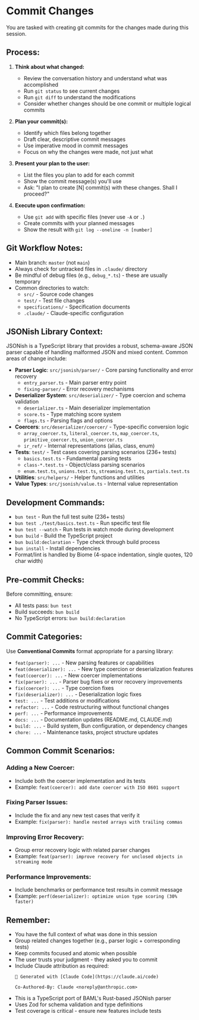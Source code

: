 # Commit Changes

You are tasked with creating git commits for the changes made during this session.

## Process:

1. **Think about what changed:**
   - Review the conversation history and understand what was accomplished
   - Run `git status` to see current changes
   - Run `git diff` to understand the modifications
   - Consider whether changes should be one commit or multiple logical commits

2. **Plan your commit(s):**
   - Identify which files belong together
   - Draft clear, descriptive commit messages
   - Use imperative mood in commit messages
   - Focus on why the changes were made, not just what

3. **Present your plan to the user:**
   - List the files you plan to add for each commit
   - Show the commit message(s) you'll use
   - Ask: "I plan to create [N] commit(s) with these changes. Shall I proceed?"

4. **Execute upon confirmation:**
   - Use `git add` with specific files (never use `-A` or `.`)
   - Create commits with your planned messages
   - Show the result with `git log --oneline -n [number]`

## Git Workflow Notes:

- Main branch: `master` (not `main`)
- Always check for untracked files in `.claude/` directory
- Be mindful of debug files (e.g., `debug_*.ts`) - these are usually temporary
- Common directories to watch:
  - `src/` - Source code changes
  - `test/` - Test file changes
  - `specifications/` - Specification documents
  - `.claude/` - Claude-specific configuration

## JSONish Library Context:

JSONish is a TypeScript library that provides a robust, schema-aware JSON parser capable of handling malformed JSON and mixed content. Common areas of change include:

- **Parser Logic**: `src/jsonish/parser/` - Core parsing functionality and error recovery
  - `entry_parser.ts` - Main parser entry point
  - `fixing-parser/` - Error recovery mechanisms
- **Deserializer System**: `src/deserializer/` - Type coercion and schema validation
  - `deserializer.ts` - Main deserializer implementation
  - `score.ts` - Type matching score system
  - `flags.ts` - Parsing flags and options
- **Coercers**: `src/deserializer/coercer/` - Type-specific conversion logic
  - `array_coercer.ts`, `literal_coercer.ts`, `map_coercer.ts`, `primitive_coercer.ts`, `union_coercer.ts`
  - `ir_ref/` - Internal representations (alias, class, enum)
- **Tests**: `test/` - Test cases covering parsing scenarios (236+ tests)
  - `basics.test.ts` - Fundamental parsing tests
  - `class-*.test.ts` - Object/class parsing scenarios
  - `enum.test.ts`, `unions.test.ts`, `streaming.test.ts`, `partials.test.ts`
- **Utilities**: `src/helpers/` - Helper functions and utilities
- **Value Types**: `src/jsonish/value.ts` - Internal value representation

## Development Commands:

- `bun test` - Run the full test suite (236+ tests)
- `bun test ./test/basics.test.ts` - Run specific test file
- `bun test --watch` - Run tests in watch mode during development
- `bun build` - Build the TypeScript project
- `bun build:declaration` - Type check through build process
- `bun install` - Install dependencies
- Format/lint is handled by Biome (4-space indentation, single quotes, 120 char width)

## Pre-commit Checks:

Before committing, ensure:
- All tests pass: `bun test`
- Build succeeds: `bun build`
- No TypeScript errors: `bun build:declaration`

## Commit Categories:

Use **Conventional Commits** format appropriate for a parsing library:
- `feat(parser): ...` - New parsing features or capabilities
- `feat(deserializer): ...` - New type coercion or deserialization features
- `feat(coercer): ...` - New coercer implementations
- `fix(parser): ...` - Parser bug fixes or error recovery improvements
- `fix(coercer): ...` - Type coercion fixes
- `fix(deserializer): ...` - Deserialization logic fixes
- `test: ...` - Test additions or modifications
- `refactor: ...` - Code restructuring without functional changes
- `perf: ...` - Performance improvements
- `docs: ...` - Documentation updates (README.md, CLAUDE.md)
- `build: ...` - Build system, Bun configuration, or dependency changes
- `chore: ...` - Maintenance tasks, project structure updates

## Common Commit Scenarios:

### Adding a New Coercer:
- Include both the coercer implementation and its tests
- Example: `feat(coercer): add date coercer with ISO 8601 support`

### Fixing Parser Issues:
- Include the fix and any new test cases that verify it
- Example: `fix(parser): handle nested arrays with trailing commas`

### Improving Error Recovery:
- Group error recovery logic with related parser changes
- Example: `feat(parser): improve recovery for unclosed objects in streaming mode`

### Performance Improvements:
- Include benchmarks or performance test results in commit message
- Example: `perf(deserializer): optimize union type scoring (30% faster)`

## Remember:
- You have the full context of what was done in this session
- Group related changes together (e.g., parser logic + corresponding tests)
- Keep commits focused and atomic when possible
- The user trusts your judgment - they asked you to commit
- Include Claude attribution as required:
  ```
  🤖 Generated with [Claude Code](https://claude.ai/code)

  Co-Authored-By: Claude <noreply@anthropic.com>
  ```
- This is a TypeScript port of BAML's Rust-based JSONish parser
- Uses Zod for schema validation and type definitions
- Test coverage is critical - ensure new features include tests
